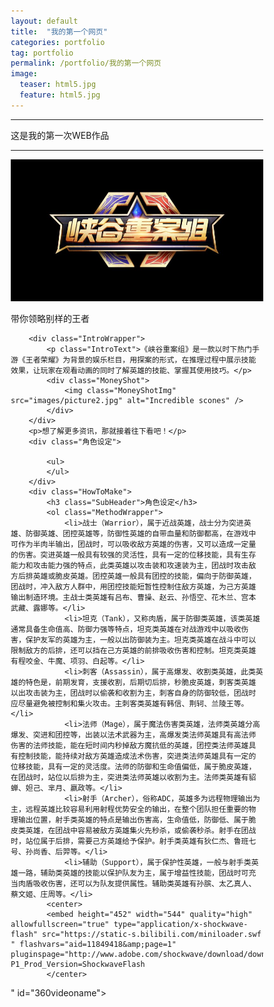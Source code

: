 ```yaml
---
layout: default
title:  "我的第一个网页"
categories: portfolio
tag: portfolio
permalink: /portfolio/我的第一个网页
image:
  teaser: html5.jpg
  feature: html5.jpg
---
```

---
这是我的第一次WEB作品

--------
<body>
		<div class="Header"="text-align:center;">
			<a href="/" class="LogoWrapper"><img src="images/picture1.jpg" alt="Scone O'Clock logo" /></a>
			<p class="Strap">带你领略别样的王者</p>
		
		<div class="IntroWrapper">
			<p class="IntroText">《峡谷重案组》是一款以时下热门手游《王者荣耀》为背景的娱乐栏目，用探案的形式，在推理过程中展示技能效果，让玩家在观看动画的同时了解英雄的技能、掌握其使用技巧。</p>
			<div class="MoneyShot">
				<img class="MoneyShotImg" src="images/picture2.jpg" alt="Incredible scones" />
			</div>
		</div>
		<p>想了解更多资讯，那就接着往下看吧！</p>
		<div class="角色设定">
			
			<ul>
			</ul>
		</div>
		<div class="HowToMake">
			<h3 class="SubHeader">角色设定</h3>
			<ol class="MethodWrapper">
				<li>战士（Warrior），属于近战英雄，战士分为突进英雄、防御英雄、团控英雄等，防御性英雄的自带血量和防御都高，在游戏中可作为半肉半输出，团战时，可以吸收敌方英雄的伤害，又可以造成一定量的伤害。突进英雄一般具有较强的灵活性，具有一定的位移技能，具有生存能力和攻击能力强的特点，此类英雄以攻击装和攻速装为主，团战时攻击敌方后排英雄或脆皮英雄。团控英雄一般具有团控的技能，偏向于防御英雄，团战时，冲入敌方人群中，用团控技能短暂性控制住敌方英雄，为己方英雄输出制造环境。主战士类英雄有吕布、曹操、赵云、孙悟空、花木兰、宫本武藏、露娜等。</li>
				<li>坦克（Tank），又称肉盾，属于防御类英雄，该类英雄通常具备生命值高、防御力强等特点，坦克类英雄在对战游戏中以吸收伤害，保护友军的英雄为主，一般以出防御装为主。坦克类英雄在战斗中可以限制敌方的后排，还可以挡在己方英雄的前排吸收伤害和控制。坦克类英雄有程咬金、牛魔、项羽、白起等。</li>
				<li>刺客（Assassin），属于高爆发、收割类英雄，此类英雄的特色是，前期发育，支援收割，后期切后排，秒脆皮英雄，刺客类英雄以出攻击装为主，团战时以偷袭和收割为主，刺客自身的防御较低，团战时应尽量避免被控制和集火攻击。主刺客类英雄有韩信、荆轲、兰陵王等。</li>
				<li>法师（Mage），属于魔法伤害类英雄，法师类英雄分高爆发、突进和团控等，出装以法术武器为主，高爆发类法师英雄具有高法师伤害的法师技能，能在短时间内秒掉敌方魔抗低的英雄，团控类法师英雄具有控制技能，能持续对敌方英雄造成法术伤害，突进类法师英雄具有一定的位移技能，具有一定的灵活度。法师的防御和生命值偏低，属于脆皮英雄，在团战时，站位以后排为主，突进类法师英雄以收割为主。法师类英雄有貂蝉、妲己、芈月、嬴政等。</li>
				<li>射手（Archer），俗称ADC，英雄多为远程物理输出为主，远程英雄比较容易利用射程优势安全的输出，在整个团队担任重要的物理输出位置，射手类英雄的特点是输出伤害高，生命值低，防御低、属于脆皮类英雄，在团战中容易被敌方英雄集火先秒杀，或偷袭秒杀。射手在团战时，站位属于后排，需要己方英雄给予保护。射手类英雄有狄仁杰、鲁班七号、孙尚香、后羿等。</li>
				<li>辅助（Support），属于保护性英雄，一般与射手类英雄一路，辅助类英雄的技能以保护队友为主，属于增益性技能，团战时可充当肉盾吸收伤害，还可以为队友提供属性。辅助类英雄有孙膑、太乙真人、蔡文姬、庄周等。</li>
            <center>
			<embed height="452" width="544" quality="high" allowfullscreen="true" type="application/x-shockwave-flash" src="https://static-s.bilibili.com/miniloader.swf " flashvars="aid=11849418&amp;page=1" pluginspage="http://www.adobe.com/shockwave/download/download.cgi?P1_Prod_Version=ShockwaveFlash 
            </center>
" id="360videoname">
			</ol>
		</div>
	<style type="text/css">
	* {
	box-sizing: border-box;
}

body {
	padding: 1rem .5rem;
	font-size: 1.3rem;
	line-height: 1.2;
	max-width: 60rem;
	margin: 0 auto;
	color: #333;
}

img {
	max-width: 100%;
}

.Header {
	text-align: center;
	border-bottom: 8px double #f9f9f9;
	margin-bottom: 2rem;
	padding-bottom: 1rem;
}

.Strap {
	font-size: 1rem;
}


.MoneyShot {
	position: relative;
}

.MoneyShotImg {
	border: 6px solid #e8cfa9;
	border-radius: 4px;
}

.LogoWrapper {
	display: block;
}

.ImageCaption {
	font-size: .75rem;
	position: absolute;
	bottom: .5rem;
	right: 1rem;
}

.IntroText {
	font-size: 1.8rem;
	font-style: italic;
}

.MethodWrapper li {
	padding: .4rem 0;
}

.MethodWrapper li:after {
	content: "✼";
	display: block;
	text-align: center;
	margin: 1rem 0 .5rem 0;
	color: #eee;
}

@media screen and (min-width: 50rem) {
	body {
		border-left: 4px solid #f9f9f9;
		border-right: 4px solid #f9f9f9;
		padding: 1rem 2rem;
	}

	.IntroWrapper {
		display: table;
		table-layout: fixed;
		width: 100%;
	}

	.MoneyShot,
	.IntroText {
		display: table-cell;
		width: 50%;
		vertical-align: middle;
		text-align: center;
	}

	.IntroText {
		padding: .5rem;
		font-size: 2.5rem;
		text-align: left;
		position: relative;
	}

	.Ingredients {
		font-size: .9rem;
		float: right;
		padding: 1rem;
		margin: 0 0 .5rem 1rem;
		border-radius: 3px;
		background-color: #ffffdf;
		border: 2px solid #e8cfa9;
	}

	.Ingredients h3 {
		margin: 0;
	}
}
</style>
</body>